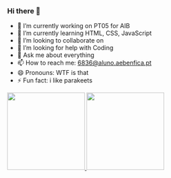 ### Hi there 👋

- 🔭 I’m currently working on PT05 for AIB
- 🌱 I’m currently learning HTML, CSS, JavaScript
- 👯 I’m looking to collaborate on 
- 🤔 I’m looking for help with Coding
- 💬 Ask me about everything
- 📫 How to reach me: 6836@aluno.aebenfica.pt
- 😄 Pronouns: WTF is that
- ⚡ Fun fact: i like parakeets
<div>
  <a href="https://sites.google.com/aluno.aebenfica.pt/portefolio-miguel-mendes/inicio">
  <img height="180em" src="https://github-readme-stats.vercel.app/api?username=PiguelitoMiriquito&show_icons=true&theme=radical&include_all_commits=true&count_private=true"/>
  <img height="180em" src="https://github-readme-stats.vercel.app/api/top-langs/?username=PiguelitoMiriquito&layout=compact)](https://github.com/anuraghazra/github-readme-stats)"/>
<div>
  
